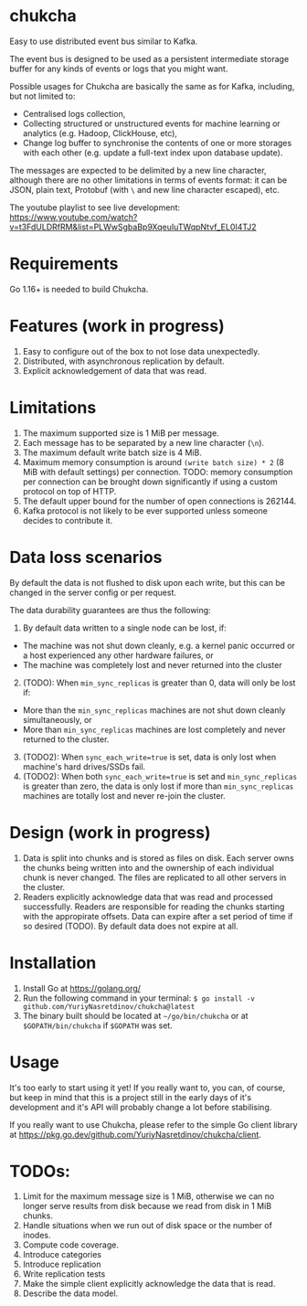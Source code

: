 # chukcha
Easy to use distributed event bus similar to Kafka.

The event bus is designed to be used as a persistent intermediate storage buffer for any kinds of events or logs that you might want.

Possible usages for Chukcha are basically the same as for Kafka, including, but not limited to:

 - Centralised logs collection,
 - Collecting structured or unstructured events for machine learning or analytics (e.g. Hadoop, ClickHouse, etc),
 - Change log buffer to synchronise the contents of one or more storages with each other (e.g. update a full-text index upon database update).

The messages are expected to be delimited by a new line character, although there are no other limitations in terms of events format: it can be JSON, plain text, Protobuf (with `\` and new line character escaped), etc.

The youtube playlist to see live development: https://www.youtube.com/watch?v=t3FdULDRfRM&list=PLWwSgbaBp9XqeuIuTWqpNtvf_EL0I4TJ2

# Requirements

Go 1.16+ is needed to build Chukcha.

# Features (work in progress)

1. Easy to configure out of the box to not lose data unexpectedly.
2. Distributed, with asynchronous replication by default.
3. Explicit acknowledgement of data that was read.

# Limitations

1. The maximum supported size is 1 MiB per message.
2. Each message has to be separated by a new line character (`\n`).
3. The maximum default write batch size is 4 MiB.
4. Maximum memory consumption is around `(write batch size) * 2` (8 MiB with default settings) per connection. TODO: memory consumption per connection can be brought down significantly if using a custom protocol on top of HTTP.
5. The default upper bound for the number of open connections is 262144.
6. Kafka protocol is not likely to be ever supported unless someone decides to contribute it.

# Data loss scenarios

By default the data is not flushed to disk upon each write, but this can be changed in the server config or per request.

The data durability guarantees are thus the following:

1. By default data written to a single node can be lost, if:
 - The machine was not shut down cleanly, e.g. a kernel panic occurred or a host experienced any other hardware failures, or
 - The machine was completely lost and never returned into the cluster
2. (TODO): When `min_sync_replicas` is greater than 0, data will only be lost if:
 - More than the `min_sync_replicas` machines are not shut down cleanly simultaneously, or
 - More than `min_sync_replicas` machines are lost completely and never returned to the cluster.
3. (TODO2): When `sync_each_write=true` is set, data is only lost when machine's hard drives/SSDs fail.
4. (TODO2): When both `sync_each_write=true` is set and `min_sync_replicas` is greater than zero, the data is only lost if more than `min_sync_replicas` machines are totally lost and never re-join the cluster.

# Design (work in progress)

1. Data is split into chunks and is stored as files on disk. Each server owns the chunks being written into and the ownership of each individual chunk is never changed. The files are replicated to all other servers in the cluster.
2. Readers explicitly acknowledge data that was read and processed successfully. Readers are responsible for reading the chunks starting with the appropirate offsets. Data can expire after a set period of time if so desired (TODO). By default data does not expire at all.

# Installation

1. Install Go at https://golang.org/
2. Run the following command in your terminal: `$ go install -v github.com/YuriyNasretdinov/chukcha@latest`
3. The binary built should be located at `~/go/bin/chukcha` or at `$GOPATH/bin/chukcha` if `$GOPATH` was set.

# Usage

It's too early to start using it yet! If you really want to, you can, of course, but keep in mind that this is a project still in the early days of it's development and it's API will probably change a lot before stabilising.

If you really want to use Chukcha, please refer to the simple Go client library at https://pkg.go.dev/github.com/YuriyNasretdinov/chukcha/client.

# TODOs:

1. Limit for the maximum message size is 1 MiB, otherwise we can no longer serve results from disk because we read from disk in 1 MiB chunks.
1. Handle situations when we run out of disk space or the number of inodes.
1. Compute code coverage.
1. Introduce categories
1. Introduce replication
1. Write replication tests
1. Make the simple client explicitly acknowledge the data that is read.
1. Describe the data model.
